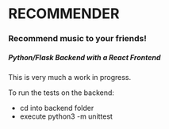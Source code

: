 # RECOMMENDER

### Recommend music to your friends!

##### Python/Flask Backend with a React Frontend

This is very much a work in progress.

To run the tests on the backend:

  - cd into backend folder
  - execute python3 -m unittest